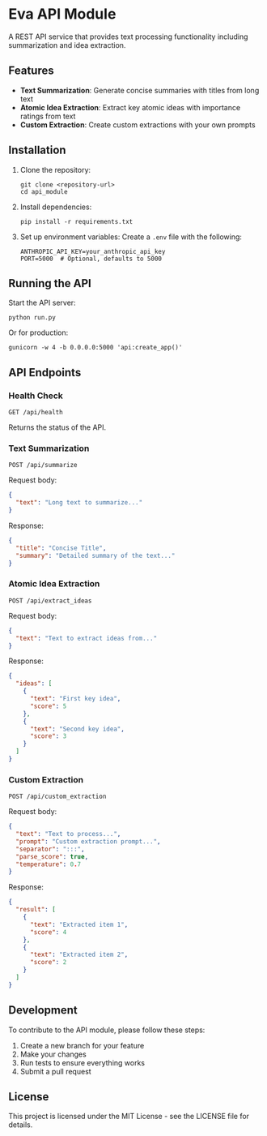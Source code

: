 # Eva API Module

A REST API service that provides text processing functionality including summarization and idea extraction.

## Features

- **Text Summarization**: Generate concise summaries with titles from long text
- **Atomic Idea Extraction**: Extract key atomic ideas with importance ratings from text
- **Custom Extraction**: Create custom extractions with your own prompts

## Installation

1. Clone the repository:
   ```
   git clone <repository-url>
   cd api_module
   ```

2. Install dependencies:
   ```
   pip install -r requirements.txt
   ```

3. Set up environment variables:
   Create a `.env` file with the following:
   ```
   ANTHROPIC_API_KEY=your_anthropic_api_key
   PORT=5000  # Optional, defaults to 5000
   ```

## Running the API

Start the API server:

```
python run.py
```

Or for production:

```
gunicorn -w 4 -b 0.0.0.0:5000 'api:create_app()'
```

## API Endpoints

### Health Check

```
GET /api/health
```

Returns the status of the API.

### Text Summarization

```
POST /api/summarize
```

Request body:
```json
{
  "text": "Long text to summarize..."
}
```

Response:
```json
{
  "title": "Concise Title",
  "summary": "Detailed summary of the text..."
}
```

### Atomic Idea Extraction

```
POST /api/extract_ideas
```

Request body:
```json
{
  "text": "Text to extract ideas from..."
}
```

Response:
```json
{
  "ideas": [
    {
      "text": "First key idea",
      "score": 5
    },
    {
      "text": "Second key idea",
      "score": 3
    }
  ]
}
```

### Custom Extraction

```
POST /api/custom_extraction
```

Request body:
```json
{
  "text": "Text to process...",
  "prompt": "Custom extraction prompt...",
  "separator": ":::",
  "parse_score": true,
  "temperature": 0.7
}
```

Response:
```json
{
  "result": [
    {
      "text": "Extracted item 1",
      "score": 4
    },
    {
      "text": "Extracted item 2",
      "score": 2
    }
  ]
}
```

## Development

To contribute to the API module, please follow these steps:

1. Create a new branch for your feature
2. Make your changes
3. Run tests to ensure everything works
4. Submit a pull request

## License

This project is licensed under the MIT License - see the LICENSE file for details. 